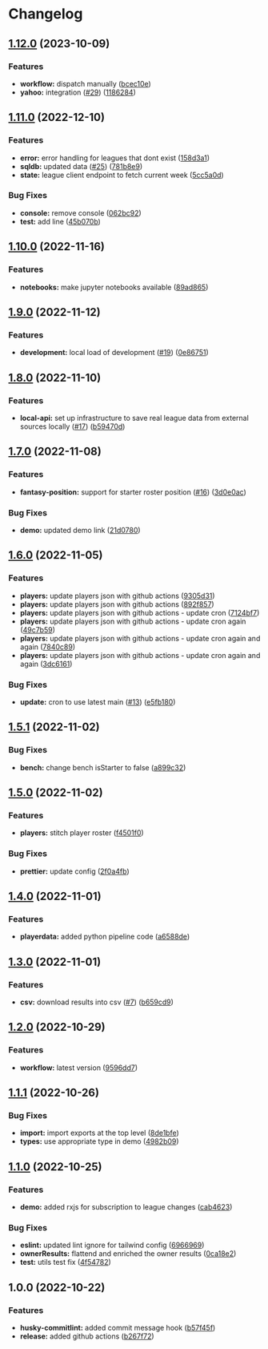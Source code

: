 # Changelog

## [1.12.0](https://github.com/adv1996/uff-client/compare/v1.11.0...v1.12.0) (2023-10-09)


### Features

* **workflow:** dispatch manually ([bcec10e](https://github.com/adv1996/uff-client/commit/bcec10e6a1f27f9a9098e39f07b76354ada05047))
* **yahoo:** integration ([#29](https://github.com/adv1996/uff-client/issues/29)) ([1186284](https://github.com/adv1996/uff-client/commit/11862847f842f31080c219e2aeddaaac5cd38272))

## [1.11.0](https://github.com/adv1996/uff-client/compare/v1.10.0...v1.11.0) (2022-12-10)


### Features

* **error:** error handling for leagues that dont exist ([158d3a1](https://github.com/adv1996/uff-client/commit/158d3a15f7a473db704663ec1881906cff8fa366))
* **sqldb:** updated data ([#25](https://github.com/adv1996/uff-client/issues/25)) ([781b8e9](https://github.com/adv1996/uff-client/commit/781b8e9d48f6aa72ed76a96ea18511e69cedb92b))
* **state:** league client endpoint to fetch current week ([5cc5a0d](https://github.com/adv1996/uff-client/commit/5cc5a0d0183437a96b3355abf3eaa4ede3e43f65))


### Bug Fixes

* **console:** remove console ([062bc92](https://github.com/adv1996/uff-client/commit/062bc926eeaa6061bb14c769ff7b4c432b315411))
* **test:** add line ([45b070b](https://github.com/adv1996/uff-client/commit/45b070b32eeae7abf1845e5232bd0e4c1801c2ca))

## [1.10.0](https://github.com/adv1996/uff-client/compare/v1.9.0...v1.10.0) (2022-11-16)


### Features

* **notebooks:** make jupyter notebooks available ([89ad865](https://github.com/adv1996/uff-client/commit/89ad865233e0f282ab2ea3c1e4ece119a03fcd07))

## [1.9.0](https://github.com/adv1996/uff-client/compare/v1.8.0...v1.9.0) (2022-11-12)


### Features

* **development:** local load of development ([#19](https://github.com/adv1996/uff-client/issues/19)) ([0e86751](https://github.com/adv1996/uff-client/commit/0e86751019785e9a1722db17ddfb022f34737b71))

## [1.8.0](https://github.com/adv1996/uff-client/compare/v1.7.0...v1.8.0) (2022-11-10)


### Features

* **local-api:** set up infrastructure to save real league data from external sources locally ([#17](https://github.com/adv1996/uff-client/issues/17)) ([b59470d](https://github.com/adv1996/uff-client/commit/b59470ddd76bd53f47caa6b6f15824d3fdef6418))

## [1.7.0](https://github.com/adv1996/uff-client/compare/v1.6.0...v1.7.0) (2022-11-08)


### Features

* **fantasy-position:** support for starter roster position ([#16](https://github.com/adv1996/uff-client/issues/16)) ([3d0e0ac](https://github.com/adv1996/uff-client/commit/3d0e0ac8d0975da665cd49ed79f6644ec711f37a))


### Bug Fixes

* **demo:** updated demo link ([21d0780](https://github.com/adv1996/uff-client/commit/21d0780b53a31641da062b1d082406e82df9e2f7))

## [1.6.0](https://github.com/adv1996/uff-client/compare/v1.5.1...v1.6.0) (2022-11-05)


### Features

* **players:** update players json with github actions ([9305d31](https://github.com/adv1996/uff-client/commit/9305d3112cc5f5b17383383799b83d4e540135fe))
* **players:** update players json with github actions ([892f857](https://github.com/adv1996/uff-client/commit/892f857d5a6519a1ac43f3948ca2154a83e770c3))
* **players:** update players json with github actions - update cron ([7124bf7](https://github.com/adv1996/uff-client/commit/7124bf7c30d1207a01f6a115a8860a5a1b3c1590))
* **players:** update players json with github actions - update cron again ([49c7b59](https://github.com/adv1996/uff-client/commit/49c7b599329c57bd07a0f2297843e560fa9ca70a))
* **players:** update players json with github actions - update cron again and again ([7840c89](https://github.com/adv1996/uff-client/commit/7840c89f7c696a0cfc8aceea592aeff63abfc43e))
* **players:** update players json with github actions - update cron again and again ([3dc6161](https://github.com/adv1996/uff-client/commit/3dc61612676f94fe7da0044bab68280f52446cda))


### Bug Fixes

* **update:** cron to use latest main ([#13](https://github.com/adv1996/uff-client/issues/13)) ([e5fb180](https://github.com/adv1996/uff-client/commit/e5fb18095876cd5223eef43ffc3cd09f747f82b1))

## [1.5.1](https://github.com/adv1996/uff-client/compare/v1.5.0...v1.5.1) (2022-11-02)


### Bug Fixes

* **bench:** change bench isStarter to false ([a899c32](https://github.com/adv1996/uff-client/commit/a899c323ef35a8750cb122ab5770de19bc770966))

## [1.5.0](https://github.com/adv1996/uff-client/compare/v1.4.0...v1.5.0) (2022-11-02)


### Features

* **players:** stitch player roster ([f4501f0](https://github.com/adv1996/uff-client/commit/f4501f0001e940d680b7145b1ef4091d5557b7f0))


### Bug Fixes

* **prettier:** update config ([2f0a4fb](https://github.com/adv1996/uff-client/commit/2f0a4fbebadd20a4ce9a3330a7536f3679888340))

## [1.4.0](https://github.com/adv1996/uff-client/compare/v1.3.0...v1.4.0) (2022-11-01)


### Features

* **playerdata:** added python pipeline code ([a6588de](https://github.com/adv1996/uff-client/commit/a6588de03084367624e869df221f13df2c7f1c59))

## [1.3.0](https://github.com/adv1996/uff-client/compare/v1.2.0...v1.3.0) (2022-11-01)


### Features

* **csv:** download results into csv ([#7](https://github.com/adv1996/uff-client/issues/7)) ([b659cd9](https://github.com/adv1996/uff-client/commit/b659cd9360a9749232c643b5830c7824b84fb8a0))

## [1.2.0](https://github.com/adv1996/uff-client/compare/v1.1.1...v1.2.0) (2022-10-29)


### Features

* **workflow:** latest version ([9596dd7](https://github.com/adv1996/uff-client/commit/9596dd7ba46a0ca8a3d557c0051d0e6a385d56e5))

## [1.1.1](https://github.com/adv1996/uff-client/compare/v1.1.0...v1.1.1) (2022-10-26)


### Bug Fixes

* **import:** import exports at the top level ([8de1bfe](https://github.com/adv1996/uff-client/commit/8de1bfe30149c2a02102278bfb7190bf55768a8f))
* **types:** use appropriate type in demo ([4982b09](https://github.com/adv1996/uff-client/commit/4982b09b88480314683da2a0c28015b903d7bbe3))

## [1.1.0](https://github.com/adv1996/uff-client/compare/v1.0.0...v1.1.0) (2022-10-25)


### Features

* **demo:** added rxjs for subscription to league changes ([cab4623](https://github.com/adv1996/uff-client/commit/cab46235999744fe2d9274b74ab5796928296246))


### Bug Fixes

* **eslint:** updated lint ignore for tailwind config ([6966969](https://github.com/adv1996/uff-client/commit/696696960b0d969403506ba53b6b187c8de9f8a0))
* **ownerResults:** flattend and enriched the owner results ([0ca18e2](https://github.com/adv1996/uff-client/commit/0ca18e24982b108da2bae519d12be7c8421f164e))
* **test:** utils test fix ([4f54782](https://github.com/adv1996/uff-client/commit/4f547829fc42fc58b1b9d852e1849d97835fee88))

## 1.0.0 (2022-10-22)


### Features

* **husky-commitlint:** added commit message hook ([b57f45f](https://github.com/adv1996/uff-client/commit/b57f45f813753551f68d0be2d241b83a9d668cee))
* **release:** added github actions ([b267f72](https://github.com/adv1996/uff-client/commit/b267f72eab9e8c6b4de10157274a0a31c875c783))
